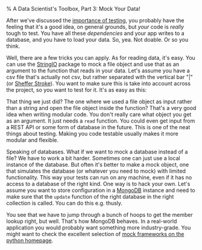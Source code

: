 % A Data Scientist's Toolbox, Part 3: Mock Your Data!

After we've discussed the [importance of testing][last], you probably
have the feeling that it's a good idea, on general grounds, but *your*
code is *really* tough to test. You have all these *dependencies* and
your app writes to a database, and you have to load your data. So,
yea. Not doable. Or so you think.

Well, there are a few tricks you can apply. As for reading data, it's
easy. You can use the [StringIO][stringio] package to mock a file
object and use that as an argument to the function that reads in your
data. Let's assume you have a csv file that's actually not *c*sv, but
rather separated with the vertical bar "|" (or
[Sheffer Stroke][sstroke]). You want to make sure this is take into
account across the project, so you want to test for it. It's as easy
as this:

<insert
kind="source"
file="mockdata.py"
lines="1-13">

That thing we just did? The one where we used a file object as input
rather than a string and open the file object inside the function?
That's a very good idea when writing modular code. You don't really
care what object you get as an argument. It just needs a `read`
function. You could even get input from a REST API or some form of
database in the future. This is one of the neat things about
testing. Making you code testable usually makes it more modular and
flexible.

Speaking of databases. What if we want to mock a database instead of a
file? We have to work a bit harder. Sometimes one can just use a local
instance of the database. But often it's better to make a mock object,
one that simulates the database (or whatever you need to mock) with
limited functionality. This way your tests can run on any machine,
even if it has no access to a database of the right kind. One way is
to hack your own. Let's assume you want to store configuration in a
[MongoDB][mongodb] instance and need to make sure that the `update`
function of the right database in the right collection is called. You
can do this e.g. thusly.

<insert
kind="source"
file="mockdemo"
lines="1-39">

You see that we have to jump through a bunch of hoops to get the
member lookup right, but well. That's how MongoDB behaves. In a
real-world application you would probably want something more
industry-grade. You might want to check the excellent selection of
[mock frameworks on the python homepage][mock].

[last]: https://data-adventures.com/2016/04/20/a-data-scientists-toolbox-part-2-testing-your-code/
[mock]: https://wiki.python.org/moin/PythonTestingToolsTaxonomy#Mock_Testing_Tools
[sstroke]: https://en.wikipedia.org/wiki/Sheffer_stroke
[stringio]: https://docs.python.org/2/library/stringio.html
[mongodb]: https://www.mongodb.org/

